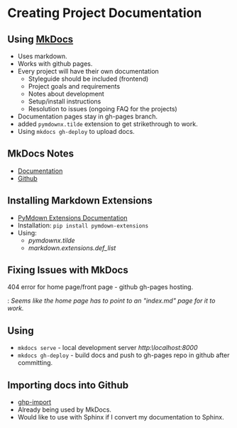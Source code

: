 # Creating Project Documentation
## Using [MkDocs](http://www.mkdocs.org/)
* Uses markdown.
* Works with github pages.
* Every project will have their own documentation
    * Styleguide should be included (frontend)
    * Project goals and requirements
    * Notes about development
    * Setup/install instructions
    * Resolution to issues (ongoing FAQ for the projects)
* Documentation pages stay in gh-pages branch.
* added ```pymdownx.tilde``` extension to get strikethrough to work.
* Using ```mkdocs gh-deploy``` to upload docs.

## MkDocs Notes
* [Documentation](http://www.mkdocs.org/)
* [Github](https://github.com/mkdocs/mkdocs/)

## Installing Markdown Extensions
* [PyMdown Extensions Documentation](http://facelessuser.github.io/pymdown-extensions/)
* Installation: `pip install pymdown-extensions`
* Using:
    - *pymdownx.tilde*
    - *markdown.extensions.def_list*

## Fixing Issues with MkDocs
404 error for home page/front page - github gh-pages hosting.

:   *Seems like the home page has to point to an "index.md" page for it to work.*

## Using
* `mkdocs serve` - local development server *http:\\localhost:8000*
* `mkdocs gh-deploy` - build docs and push to gh-pages repo in github after committing.

## Importing docs into Github
* [ghp-import](https://github.com/davisp/ghp-import)
* Already being used by MkDocs.
* Would like to use with Sphinx if I convert my documentation to Sphinx.
